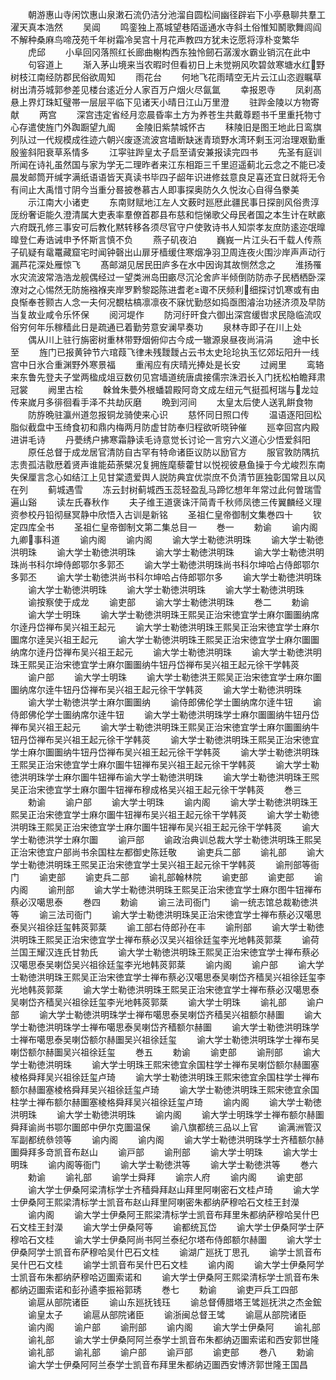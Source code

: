 <!-- { "loadSidebar": true } -->
　　朝游惠山寺闲饮惠山泉潄石流仍洁分池溜自圆松间幽径辟岩下小亭悬聊共羣工濯天真本浩然
　　吴阊
　　鸣銮独上髙城望巷陌遥通水寺斜土俗惟知鬭歌舞闾阎不解种桑麻鸟啼茂苑千年树霜冷吴宫十月花声教四方犹未讫愿将淳朴变繁华
　　虎邱
　　小阜回冈落照红长廊曲榭构西东独怜劒石潺湲水霸业销沉在此中
　　句容道上
　　渐入茅山境来当农暇时但看初日上未觉朔风吹碧敛寒塘水红野树枝江南经防郡民俗欲周知
　　雨花台
　　何地飞花雨晴空无片云江山恣遐瞩草树出清芬城郭参差见楼台逺近分人家百万户烟火尽氤氲
　　幸报恩寺
　　凤刹髙悬上界灯珠缸璧帯一层层平临下见诸天小晴日江山万里澄
　　驻跸金陵以方物寄献
　　两宫
　　深宫违定省经月恋晨昏率土方为养苍生共戴尊题书千里重托物寸心存遣使旌门外踟蹰望九阍
　　金陵旧紫禁城怀古
　　秣陵旧是图王地此日鸾旗列队过一代规模成徃迹六朝兴废逐流波宫墙断缺迷青琐野水湾环剩玉河治理艰勤重殷鉴斜阳衰草系情多
　　江寜驻跸皇太子启至请安兼报读完四书
　　先圣有庭训所闻在诗礼虽然国与家为学无二理昨者来江东相距三千里迢遥蓟北云念之不能已凌晨发邮筒开缄字满纸语语皆天真读书毕四子龆年识进修兹意良足喜还宜日就将无令有间止大禹惜寸阴今当重分晷披巻慕古人即事探奥防久久悦汝心自得刍豢美
　　示江南大小诸吏
　　东南财赋地江左人文薮时廵厯此疆民事日探剖风俗贵淳厐纷奢讵能久澄清属大吏表率羣僚首郡县布慈和恺悌歌父母民者国之本生计在畎畞六府既孔修三事安可后教化黙转移各须尽官守户使敦诗书人知崇孝友庶防逺迩氓曍曍登仁寿诰诫申予怀斯言慎不负
　　燕子矶夜泊
　　巍峩一片江头石千载人传燕子矶疑有鼋鼍藏窟宅时闻钟磬出山扉牙樯缓住寒烟净羽卫周连夜火围沙岸声声动行漏芦花深处雁惊飞
　　髙邮湖见居民田庐多在水中因询其故恻然念之
　　淮扬罹水灾流波常浩浩龙舰偶经过一望类洲岛田畞尽沉沦舍庐半倾倒防防赤子民栖栖卧深潦对之心惕然无防施襁褓夹岸罗黔黎跽陈进耆老诹不厌频利细探讨饥寒或有由良惭奉苍颢古人念一夫何况覩枯槁凛凛夜不寐忧勤惄如捣亟图濬治功拯济须及早防当复故业咸令乐怀保
　　阅河堤作
　　防河纡旰食六御出深宫缓辔求民隐临流叹俗穷何年乐稼穑此日是疏通已着勤劳意安澜早奏功
　　泉林寺即子在川上处
　　偶从川上驻行旃密树重林带野烟俯仰古今成一辙源泉昼夜尚涓涓
　　途中长至
　　旌门已报黄钟节六琯葭飞律未残靉靉占云书太史玱玱执玉忆郊坛阳升一线宫中日氷合重渊野外寒景福
　　重闱应有庆晴光捧处是长安
　　过阙里
　　鸾辂来东鲁先登夫子堂两楹成俎豆数仞见宫墙道统唐虞接儒宗洙泗长入门抚松柏瞻拜肃冠裳
　　阙里古桧
　　榦耸朱甍外根蟠碧殿阿竒文成左纽元气挺孤柯瑞与龙竝传来嵗月多徘徊看手泽不共劫灰磨
　　晩到河间
　　太皇太后使人送乳餠食物
　　防斿晩驻瀛州道忽报铜龙骑使来心识
　　慈怀同日照口传
　　温语逐阳回松脂似截盘中玉绮食初和鼎内梅两月防虚甘防奉归程欲听晓钟催
　　廵幸回宫内殿进讲毛诗
　　丹甍绣户拂寒霜静读毛诗意觉长讨论一言穷六义道心少悟爱斜阳
　　原任总督于成龙居官清防自古罕有特命诸臣议防以励官方
　　服官敦防隅抗志贵孤洁敭厯着贤声谁能茹荼檗况复拥旌麾藜藿甘以悦视彼悬鱼操于今尤峻烈东南失保厘言念心如结江上见甘棠遗爱舆人説防典宜优崇庶不负清节匪独彰国常且以风在列
　　蓟城遇雪
　　冻云封树蓟城西玉蕊轻盈乱马蹄忆想年年常过此何曽瑞雪遍山谿
　　读左氏春秋作
　　夫子维王道褒诛汗简青千秋师凤徳三传翼麟经义理资参校丹铅彻昼冥静中欣悟入古训是新铭
　　圣祖仁皇帝御制文集巻四十
　　钦定四库全书
　　圣祖仁皇帝御制文第二集总目一
　　巻一
　　勅谕
　　谕内阁九卿事科道
　　谕内阁
　　谕内阁
　　谕大学士勒徳洪明珠
　　谕大学士勒徳洪明珠
　　谕大学士勒徳洪明珠
　　谕大学士勒徳洪明珠
　　谕大学士勒徳洪明珠尚书科尔坤侍郎鄂尔多郭丕
　　谕大学士勒徳洪明珠尚书科尔坤哈占侍郎鄂尔多郭丕
　　谕大学士勒徳洪尚书科尔坤哈占侍郎鄂尔多
　　谕大学士勒徳洪明珠
　　谕大学士勒徳洪明珠
　　谕大学士勒徳洪明珠
　　谕大学士勒徳洪明珠
　　谕按察使于成龙
　　谕吏部
　　谕大学士勒徳洪明珠
　　巻二
　　勅谕
　　谕大学士明珠
　　谕大学士勒徳洪明珠王熙吴正治宋徳宜学士麻尔圗圗纳席尔逹丹岱禅布吴兴祖王起元
　　谕大学士勒徳洪明珠王熙吴正治宋徳宜学士麻尔圗席尔逹吴兴祖王起元
　　谕大学士勒徳洪明珠王熙吴正治宋徳宜学士麻尔圗圗纳席尔逹丹岱禅布吴兴祖王起元
　　谕大学士勒徳洪明珠
　　谕大学士勒徳洪明珠王熙吴正治宋徳宜学士麻尔圗圗纳牛钮丹岱禅布吴兴祖王起元徐干学韩菼
　　谕户部
　　谕大学士明珠
　　谕大学士勒徳洪王熙吴正治宋徳宜学士麻尔圗圗纳席尔逹牛钮丹岱禅布吴兴祖王起元徐干学韩菼
　　谕大学士勒徳洪明珠
　　谕大学士勒徳洪学士麻尔圗圗纳
　　谕侍郎佛伦学士圗纳席尔逹牛钮
　　谕侍郎佛伦学士圗纳席尔逹牛钮
　　谕大学士勒徳洪明珠学士麻尔圗圗纳牛钮丹岱禅布吴兴祖王起元
　　谕大学士勒徳洪明珠王熙吴正治宋徳宜学士麻尔圗圗纳牛钮丹岱禅布吴兴祖王起元徐干学韩菼
　　谕大学士勒徳洪明珠王熙吴正治宋徳宜学士麻尔圗圗纳牛钮丹岱禅布吴兴祖王起元徐干学韩菼
　　谕大学士勒徳洪明珠王熙吴正治宋徳宜学士麻尔圗牛钮禅布吴兴祖王起元徐干学韩菼
　　谕大学士勒徳洪明珠学士麻尔圗牛钮禅布谕大学士勒徳洪明珠
　　谕大学士勒徳洪明珠王煕吴正治宋徳宜学士麻尔圗牛钮禅布穆成格吴兴祖王起元徐干学韩菼
　　巻三
　　勅谕
　　谕户部
　　谕大学士明珠
　　谕内阁
　　谕大学士勒徳洪明珠王熙吴正治宋徳宜学士麻尔圗牛钮禅布吴兴祖王起元徐干学韩菼
　　谕大学士勒徳洪明珠王熙吴正治宋徳宜学士麻尔圗牛钮禅布吴兴祖王起元徐干学韩菼
　　谕大学士勒徳洪学士麻尔圗
　　谕戸部
　　谕政治典训总裁大学士勒徳洪明珠王熙吴正治宋徳宜户部尚书余国柱左都御史陈廷敬
　　谕吏兵二部
　　谕礼部
　　谕大学士勒徳洪明珠王煕吴正治宋徳宜学士吴兴祖王起元徐干学韩菼
　　谕刑部等衙门
　　谕吏部
　　谕吏兵二部
　　谕礼部翰林院
　　谕吏部
　　谕吏部
　　谕内阁
　　谕刑部
　　谕大学士勒徳洪明珠王熙吴正治宋徳宜学士麻尔图牛钮禅布蔡必汉噶思泰
　　巻四
　　勅谕
　　谕三法司衙门
　　谕一统志馆总裁勒徳洪等
　　谕三法司衙门
　　谕大学士勒徳洪明珠吴正治宋徳宜学士禅布蔡必汉噶思泰吴兴祖徐廷玺韩菼郭棻
　　谕工部右侍郎孙在丰
　　谕刑部
　　谕大学士勒徳洪明珠王熙吴正治宋徳宜学士禅布蔡必汉吴兴祖徐廷玺李光地韩菼郭棻
　　谕荷兰国王耀汉连氏甘勃氏
　　谕大学士勒徳洪明珠王熙吴正治宋徳宜学士禅布蔡必汉噶思泰吴喇岱吴兴祖徐廷玺李光地韩菼郭棻
　　谕内阁
　　谕户部
　　谕大学士勒徳洪明珠王熙吴正治宋徳宜学士禅布蔡必汉噶思泰吴喇岱齐穑吴兴祖徐廷玺李光地韩菼郭棻
　　谕大学士勒徳洪明珠王熙吴正治宋徳宜学士禅布蔡必汉噶思泰吴喇岱齐穑吴兴祖徐廷玺李光地韩菼郭棻
　　谕大学士明珠
　　谕礼部
　　谕户部
　　谕大学士勒徳洪明珠学士禅布噶思泰吴喇岱齐穑吴兴祖额尔赫圗
　　谕大学士勒徳洪明珠学士禅布噶思泰吴喇岱齐穑额尔赫圗
　　谕大学士勒徳洪明珠学士禅布噶思泰吴喇岱额尔赫圗吴兴祖徐廷玺
　　谕大学士勒徳洪明珠学士禅布吴喇岱额尔赫圗吴兴祖徐廷玺
　　巻五
　　勅谕
　　谕吏部
　　谕刑部
　　谕大学士勒徳洪明珠
　　谕大学士明珠王熙宋徳宜余国柱学士禅布吴喇岱额尔赫圗塞棱格舜拜吴兴祖徐廷玺卢琦
　　谕大学士勒徳洪明珠王熙宋徳宜余国柱学士禅布额尔赫圗塞棱格舜拜吴兴祖徐廷玺卢琦
　　谕大学士勒徳洪明珠王熙宋徳宜余国柱学士禅布额尔赫圗塞棱格舜拜吴兴祖徐廷玺卢琦
　　谕内阁
　　谕大学士勒徳洪明珠
　　谕大学士勒徳洪明珠
　　谕内阁
　　谕大学士明珠学士禅布额尔赫圗舜拜谕尚书鄂尔圗郎中伊尔克圗温保
　　谕八旗都统三品以上官
　　谕满洲管汉军副都统叅领等
　　谕内阁
　　谕内阁
　　谕大学士勒徳洪明珠学士齐穑额尔赫圗舜拜多竒凯音布赵山
　　谕戸部
　　谕刑部
　　谕大学士明珠
　　谕大学士明珠
　　谕内阁等衙门
　　谕大学士勒徳洪等
　　谕大学士勒徳洪等
　　巻六
　　勅谕
　　谕礼部
　　谕学士舜拜
　　谕宗人府
　　谕内阁
　　谕吏部
　　谕大学士伊桑阿梁清标学士齐穑舜拜赵山拜里阿喇密石文桂卢琦
　　谕大学士伊桑阿王熙梁清标学士凯音布赵山拜里阿喇密朱都纳萨穆哈石文桂王封濚
　　谕内阁
　　谕大学士伊桑阿王熙梁清标学士凯音布拜里朱都纳萨穆哈吴什巴石文桂王封濚
　　谕大学士伊桑阿等
　　谕都统瓦岱
　　谕大学士伊桑阿学士萨穆哈石文桂
　　谕大学士伊桑阿尚书阿兰泰纪尔塔布侍郎额尔赫圗
　　谕大学士伊桑阿学士凯音布萨穆哈吴什巴石文桂
　　谕湖广廵抚丁思孔
　　谕学士凯音布吴什巴石文桂
　　谕学士凯音布吴什巴石文桂
　　谕内阁
　　谕大学士伊桑阿学士凯音布朱都纳萨穆哈迈圗索诺和
　　谕大学士伊桑阿王熙梁清标学士凯音布朱都纳迈圗索诺和彭孙遹李振裕郭琇
　　巻七
　　勅谕
　　谕吏戸兵工四部
　　谕扈从部院诸臣
　　谕山东廵抚钱珏
　　谕总督傅腊塔王骘廵抚洪之杰金鋐
　　谕皇太子
　　谕扈从部院诸臣
　　谕浙闽总督王骘
　　谕扈从部院诸臣
　　谕内阁
　　谕户部
　　谕刑部
　　谕内阁
　　谕大学士伊桑阿
　　谕礼部
　　谕礼部
　　谕大学士伊桑阿阿兰泰学士凯音布朱都纳迈圗索诺和西安郭世隆
　　谕礼部
　　谕礼部
　　谕户部
　　谕戸部
　　谕吏部
　　巻八
　　勅谕
　　谕大学士伊桑阿阿兰泰学士凯音布拜里朱都纳迈圗西安博济郭世隆王国昌
